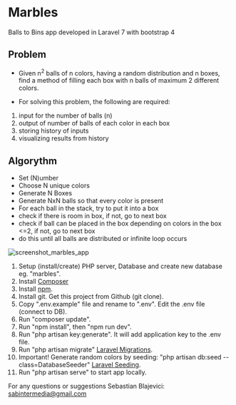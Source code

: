 # Marbles

Balls to Bins app developed in Laravel 7 with bootstrap 4

## Problem

- Given n<sup>2</sup> balls of n colors, having a random distribution and n boxes, find a method of filling each box with n balls of maximum 2 different colors.

- For solving this problem, the following are required:

1. input for the number of balls (n)
2. output of number of balls of each color in each box
3. storing history of inputs
4. visualizing results from history

## Algorythm

- Set (N)umber
- Choose N unique colors
- Generate N Boxes
- Generate NxN balls so that every color is present
- For each ball in the stack, try to put it into a box
- check if there is room in box, if not, go to next box
- check if ball can be placed in the box depending on colors in the box <=2, if not, go to next box
- do this until all balls are distributed or infinite loop occurs

<p><img src="https://www.sabintermedia.ro/wp-content/uploads/2020/08/marbles-preview.png" alt="screenshot_marbles_app" border="0"></p>

1. Setup (install/create) PHP server, Database and create new database eg. "marbles".
2. Install [Composer](https://getcomposer.org/doc/00-intro.md)
3. Install [npm](https://docs.npmjs.com/getting-started/installing-node).
4. Install git. Get this project from Github (git clone).
5. Copy ".env.example" file and rename to ".env". Edit the .env file (connect to DB).
6. Run "composer update".
7. Run "npm install", then "npm run dev".
8. Run "php artisan key:generate". It will add application key to the .env file.
9. Run "php artisan migrate" [Laravel Migrations](https://laravel.com/docs/7.x/migrations).
10. Important! Generate random colors by seeding: "php artisan db:seed --class=DatabaseSeeder" [Laravel Seeding](https://laravel.com/docs/7.x/seeding).
11. Run "php artisan serve" to start app locally.

For any questions or suggestions
Sebastian Blajevici: sabintermedia@gmail.com
